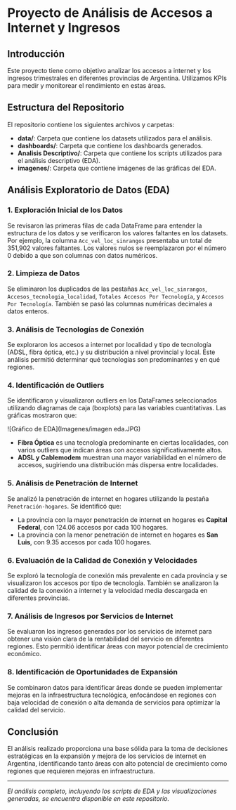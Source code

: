 # Proyecto de Análisis de Accesos a Internet y Ingresos

## Introducción
Este proyecto tiene como objetivo analizar los accesos a internet y los ingresos trimestrales en diferentes provincias de Argentina. Utilizamos KPIs para medir y monitorear el rendimiento en estas áreas.

## Estructura del Repositorio
El repositorio contiene los siguientes archivos y carpetas:

- **data/**: Carpeta que contiene los datasets utilizados para el análisis.
- **dashboards/**: Carpeta que contiene los dashboards generados.
- **Analisis Descriptivo/**: Carpeta que contiene los scripts utilizados para el análisis descriptivo (EDA).
- **imagenes/**: Carpeta que contiene imágenes de las gráficas del EDA.

## Análisis Exploratorio de Datos (EDA)

### 1. Exploración Inicial de los Datos
Se revisaron las primeras filas de cada DataFrame para entender la estructura de los datos y se verificaron los valores faltantes en los datasets. Por ejemplo, la columna `Acc_vel_loc_sinrangos` presentaba un total de 351,902 valores faltantes. Los valores nulos se reemplazaron por el número 0 debido a que son columnas con datos numéricos.

### 2. Limpieza de Datos
Se eliminaron los duplicados de las pestañas `Acc_vel_loc_sinrangos`, `Accesos_tecnologia_localidad`, `Totales Accesos Por Tecnología`, y `Accesos Por Tecnología`. También se pasó las columnas numéricas decimales a datos enteros.

### 3. Análisis de Tecnologías de Conexión
Se exploraron los accesos a internet por localidad y tipo de tecnología (ADSL, fibra óptica, etc.) y su distribución a nivel provincial y local. Este análisis permitió determinar qué tecnologías son predominantes y en qué regiones.

### 4. Identificación de Outliers
Se identificaron y visualizaron outliers en los DataFrames seleccionados utilizando diagramas de caja (boxplots) para las variables cuantitativas. Las gráficas mostraron que:

![Gráfico de EDA](Imagenes/imagen eda.JPG)


- **Fibra Óptica** es una tecnología predominante en ciertas localidades, con varios outliers que indican áreas con accesos significativamente altos.
- **ADSL y Cablemodem** muestran una mayor variabilidad en el número de accesos, sugiriendo una distribución más dispersa entre localidades.

### 5. Análisis de Penetración de Internet
Se analizó la penetración de internet en hogares utilizando la pestaña `Penetración-hogares`. Se identificó que:

- La provincia con la mayor penetración de internet en hogares es **Capital Federal**, con 124.06 accesos por cada 100 hogares.
- La provincia con la menor penetración de internet en hogares es **San Luis**, con 9.35 accesos por cada 100 hogares.

### 6. Evaluación de la Calidad de Conexión y Velocidades
Se exploró la tecnología de conexión más prevalente en cada provincia y se visualizaron los accesos por tipo de tecnología. También se analizaron la calidad de la conexión a internet y la velocidad media descargada en diferentes provincias.

### 7. Análisis de Ingresos por Servicios de Internet
Se evaluaron los ingresos generados por los servicios de internet para obtener una visión clara de la rentabilidad del servicio en diferentes regiones. Esto permitió identificar áreas con mayor potencial de crecimiento económico.

### 8. Identificación de Oportunidades de Expansión
Se combinaron datos para identificar áreas donde se pueden implementar mejoras en la infraestructura tecnológica, enfocándose en regiones con baja velocidad de conexión o alta demanda de servicios para optimizar la calidad del servicio.

## Conclusión
El análisis realizado proporciona una base sólida para la toma de decisiones estratégicas en la expansión y mejora de los servicios de internet en Argentina, identificando tanto áreas con alto potencial de crecimiento como regiones que requieren mejoras en infraestructura.

---

_El análisis completo, incluyendo los scripts de EDA y las visualizaciones generadas, se encuentra disponible en este repositorio._
